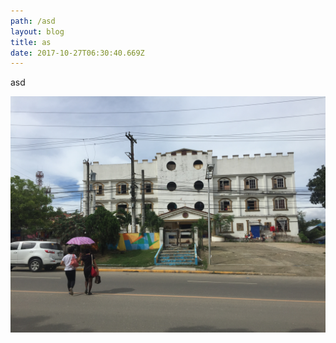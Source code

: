 ```yaml
---
path: /asd
layout: blog
title: as
date: 2017-10-27T06:30:40.669Z
---
```

asd

![house](/images/IMG_3592.JPG)
